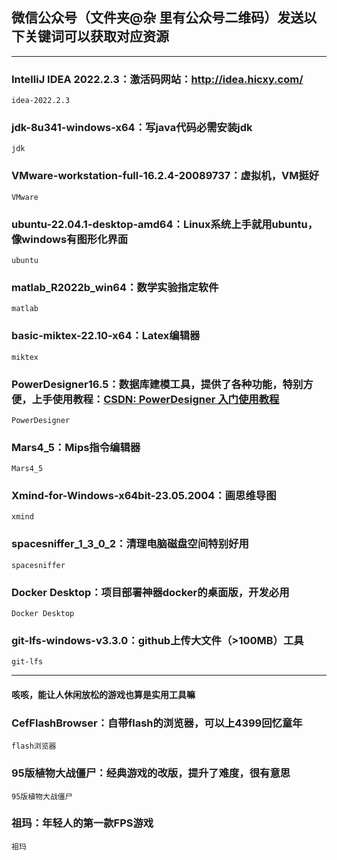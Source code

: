 ## 微信公众号（文件夹@杂 里有公众号二维码）发送以下关键词可以获取对应资源
***
### IntelliJ IDEA 2022.2.3：激活码网站：http://idea.hicxy.com/
    idea-2022.2.3
### jdk-8u341-windows-x64：写java代码必需安装jdk
    jdk
### VMware-workstation-full-16.2.4-20089737：虚拟机，VM挺好
    VMware
### ubuntu-22.04.1-desktop-amd64：Linux系统上手就用ubuntu，像windows有图形化界面
    ubuntu
### matlab_R2022b_win64：数学实验指定软件
    matlab
### basic-miktex-22.10-x64：Latex编辑器
    miktex
### PowerDesigner16.5：数据库建模工具，提供了各种功能，特别方便，上手使用教程：[CSDN: PowerDesigner 入门使用教程](https://blog.csdn.net/u010565545/article/details/105115033?ops_request_misc=%257B%2522request%255Fid%2522%253A%2522168338224216800184188113%2522%252C%2522scm%2522%253A%252220140713.130102334..%2522%257D&request_id=168338224216800184188113&biz_id=0&utm_medium=distribute.pc_search_result.none-task-blog-2~all~top_positive~default-1-105115033-null-null.142^v86^control_2,239^v2^insert_chatgpt&utm_term=powerdesigner%E4%BD%BF%E7%94%A8%E6%95%99%E7%A8%8B&spm=1018.2226.3001.4187)
    PowerDesigner
### Mars4_5：Mips指令编辑器
    Mars4_5
### Xmind-for-Windows-x64bit-23.05.2004：画思维导图
    xmind
### spacesniffer_1_3_0_2：清理电脑磁盘空间特别好用
    spacesniffer
### Docker Desktop：项目部署神器docker的桌面版，开发必用
    Docker Desktop
### git-lfs-windows-v3.3.0：github上传大文件（>100MB）工具
    git-lfs
***
#### 咳咳，能让人休闲放松的游戏也算是实用工具嘛
### CefFlashBrowser：自带flash的浏览器，可以上4399回忆童年
    flash浏览器
### 95版植物大战僵尸：经典游戏的改版，提升了难度，很有意思
    95版植物大战僵尸
### 祖玛：年轻人的第一款FPS游戏
    祖玛